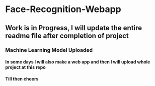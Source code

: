 # Face-Recognition-Webapp

## Work is in Progress, I will update the entire readme file after completion of project
### Machine Learning Model Uploaded 
#### In some days I will also make a web app and then I will upload whole project at this repo
#### Till then cheers
